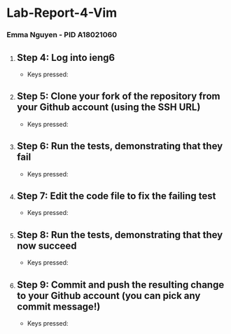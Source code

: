 # Lab-Report-4-Vim
### Emma Nguyen - PID A18021060

1. Step 4: Log into ieng6
   - 
   - Keys pressed: 
1. Step 5: Clone your fork of the repository from your Github account (using the SSH URL)
   - 
   - Keys pressed: 
1. Step 6: Run the tests, demonstrating that they fail
   -
   - Keys pressed: 
1. Step 7: Edit the code file to fix the failing test
   -
   - Keys pressed: 
1. Step 8: Run the tests, demonstrating that they now succeed
   -
   - Keys pressed:
1. Step 9: Commit and push the resulting change to your Github account (you can pick any commit message!)
   -
   - Keys pressed:





